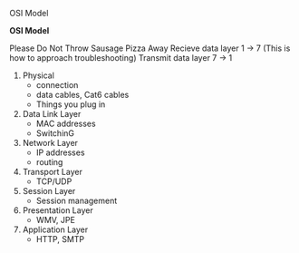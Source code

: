 OSI Model

**OSI Model** 

Please Do Not Throw Sausage Pizza Away 
Recieve data layer 1 -> 7 (This is how to approach troubleshooting)
Transmit data layer 7 -> 1
1. Physical 
	- connection
	- data cables, Cat6 cables 
	- Things you plug in 
2. Data Link Layer 
	- MAC addresses 
	- SwitchinG 
3. Network Layer 
	- IP addresses
	- routing
4. Transport Layer 
	- TCP/UDP
5. Session Layer 
	- Session management 
6. Presentation Layer 
	- WMV, JPE
7. Application Layer 
	- HTTP, SMTP 